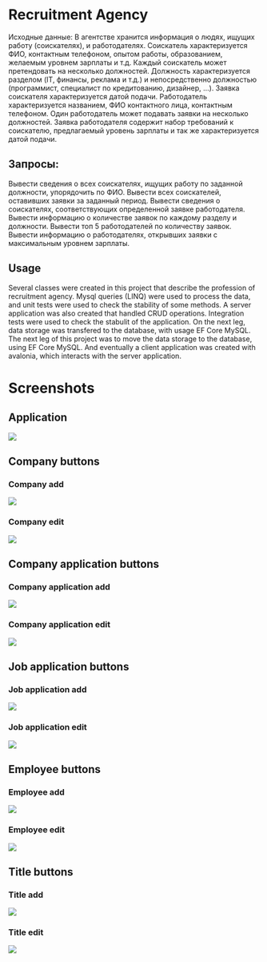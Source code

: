 # Recruitment Agency

Исходные данные: В агентстве хранится информация о людях, ищущих работу (соискателях), и работодателях. Соискатель характеризуется ФИО, контактным телефоном, опытом работы, образованием, желаемым уровнем зарплаты и т.д. Каждый соискатель может претендовать на несколько должностей. Должность характеризуется разделом (IT, финансы, реклама и т.д.) и непосредственно должностью (программист, специалист по кредитованию, дизайнер, ...). Заявка соискателя характеризуется датой подачи. Работодатель характеризуется названием, ФИО контактного лица, контактным телефоном. Один работодатель может подавать заявки на несколько должностей. Заявка работодателя содержит набор требований к соискателю, предлагаемый уровень зарплаты и так же характеризуется датой подачи.

## Запросы:

Вывести сведения о всех соискателях, ищущих работу по заданной должности, упорядочить по ФИО.
Вывести всех соискателей, оставивших заявки за заданный период.
Вывести сведения о соискателях, соответствующих определенной заявке работодателя.
Вывести информацию о количестве заявок по каждому разделу и должности.
Вывести топ 5 работодателей по количеству заявок.
Вывести информацию о работодателях, открывших заявки с максимальным уровнем зарплаты.

## Usage

Several classes were created in this project that describe the profession of recruitment agency.
Mysql queries (LINQ) were used to process the data, and unit tests were used to check the stability of some methods.
A server application was also created that handled CRUD operations.
Integration tests were used to check the stabulit of the application.
On the next leg, data storage was transfered to the database, with usage EF Core MySQL.
The next leg of this project was to move the data storage to the database, using EF Core MySQL.
And eventually a client application was created with avalonia, which interacts with the server application.

# Screenshots
## Application
![](https://github.com/YoniqueeZyzzFan/dotnet/tree/main/Recruitment/RecruitmentAgency/RecruitmentAgency.Client/Assets/MainWindow.png)
## Company buttons
### Company add
![](https://github.com/YoniqueeZyzzFan/dotnet/tree/main/Recruitment/RecruitmentAgency/RecruitmentAgency.Client/Assets/CompanyAdd.png)
### Company edit
![](https://github.com/YoniqueeZyzzFan/dotnet/tree/main/Recruitment/RecruitmentAgency/RecruitmentAgency.Client/Assets/CompanyEdit.png)
## Company application buttons
### Company application add
![](https://github.com/YoniqueeZyzzFan/dotnet/tree/main/Recruitment/RecruitmentAgency/RecruitmentAgency.Client/Assets/CompanyApplicationAdd.png)
### Company application edit
![](https://github.com/YoniqueeZyzzFan/dotnet/tree/main/Recruitment/RecruitmentAgency/RecruitmentAgency.Client/Assets/CompanyApplicationEdit.png)
## Job application buttons
### Job application add
![](https://github.com/YoniqueeZyzzFan/dotnet/tree/main/Recruitment/RecruitmentAgency/RecruitmentAgency.Client/Assets/JobApplicationAdd.png)
### Job application edit
![](https://github.com/YoniqueeZyzzFan/dotnet/tree/main/Recruitment/RecruitmentAgency/RecruitmentAgency.Client/Assets/JobApplicationEdit.png)
## Employee buttons
### Employee add
![](https://github.com/YoniqueeZyzzFan/dotnet/tree/main/Recruitment/RecruitmentAgency/RecruitmentAgency.Client/Assets/EmployeeAdd.png)
### Employee edit
![](https://github.com/YoniqueeZyzzFan/dotnet/tree/main/Recruitment/RecruitmentAgency/RecruitmentAgency.Client/Assets/EmployeeEdit.png)
## Title buttons
### Title add
![](https://github.com/YoniqueeZyzzFan/dotnet/tree/main/Recruitment/RecruitmentAgency/RecruitmentAgency.Client/Assets/TitleAdd.png)
### Title edit
![](https://github.com/YoniqueeZyzzFan/dotnet/tree/main/Recruitment/RecruitmentAgency/RecruitmentAgency.Client/Assets/TitleEdit.png)
